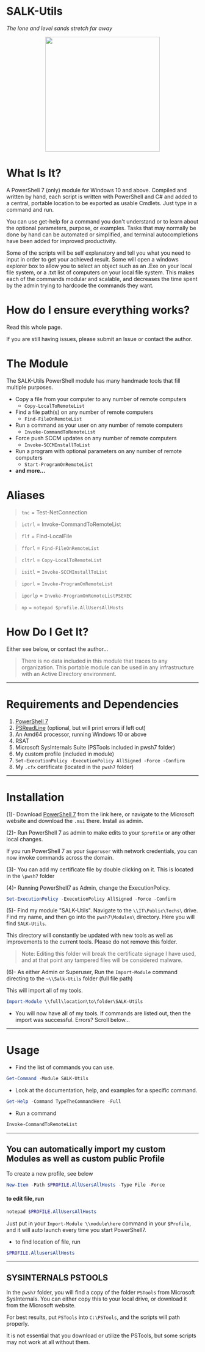 # SALK-Utils

*The lone and level sands stretch far away*

<p align="center">
<img src="https://user-images.githubusercontent.com/59990200/163192337-3a61bd0e-1050-48d7-9cd2-c448cc6f6ce9.JPG" width="300">
</p>

# What Is It?

A PowerShell 7 (only) module for Windows 10 and above. Compiled and written by hand, each script is written with PowerShell and C# and added to a central, portable location to be exported as usable Cmdlets. Just type in a command and run.

You can use get-help for a command you don't understand or to learn about the optional parameters, purpose, or examples. Tasks that may normally be done by hand can be automated or simplified, and terminal autocompletions have been added for improved productivity.

Some of the scripts will be self explanatory and tell you what you need to input in order to get your achieved result. Some will open a windows explorer box to allow you to select an object such as an .Exe on your local file system, or a .txt list of computers on your local file system. This makes each of the commands modular and scalable, and decreases the time spent by the admin trying to hardcode the commands they want.

# How do I ensure everything works?

Read this whole page.

If you are still having issues, please submit an Issue or contact the author.

# The Module

The SALK-Utils PowerShell module has many handmade tools that fill multiple purposes.

- Copy a file from your computer to any number of remote computers
  - `Copy-LocalToRemoteList`
- Find a file path(s) on any number of remote computers
  - `Find-FileOnRemoteList`
- Run a command as your user on any number of remote computers
  - `Invoke-CommandToRemoteList`
- Force push SCCM updates on any number of remote computers
  - `Invoke-SCCMInstallToList`
- Run a program with optional parameters on any number of remote computers
  - `Start-ProgramOnRemoteList`
- **and more...**

# Aliases

> `tnc` = Test-NetConnection

> `ictrl` = Invoke-CommandToRemoteList

> `flf` = Find-LocalFile

> `fforl` = `Find-FileOnRemoteList`

> `cltrl` = `Copy-LocalToRemoteList`

> `isitl` = `Invoke-SCCMInstallToList`

> `iporl` = `Invoke-ProgramOnRemoteList`

> `iporlp` = `Invoke-ProgramOnRemoteListPSEXEC`

> `np` = `notepad $profile.AllUsersAllHosts`

# How Do I Get It?

Either see below, or contact the author...

> There is no data included in this module that traces to any organization. This portable module can be used in any infrastructure with an Active Directory environment.

***

# Requirements and Dependencies

1. [PowerShell 7](<https://github.com/PowerShell/PowerShell/releases/download/v7.3.0-preview.3/PowerShell-7.3.0-preview.3-win-x64.msi>)
2. [PSReadLine](https://github.com/scubamount/salk--modules/tree/master/mymodules) (optional, but will print errors if left out)
3. An Amd64 processor, running Windows 10 or above
4. RSAT
5. Microsoft SysInternals Suite  (PSTools included in pwsh7 folder)
6. My custom profile (included in module)
7. `Set-ExecutionPolicy -ExecutionPolicy AllSigned -Force -Confirm`
8. My `.cfx` certificate (located in the `pwsh7` folder)

***

# Installation

(1)- Download [PowerShell 7](<https://github.com/PowerShell/PowerShell/releases/download/v7.3.0-preview.3/PowerShell-7.3.0-preview.3-win-x64.msi>) from the link here, or navigate to the Microsoft website and download the `.msi` there. Install as admin.

(2)- Run PowerShell 7 as admin to make edits to your `$profile` or any other local changes.

 If you run PowerShell 7 as your `Superuser` with network credentials, you can now invoke commands across the domain.

(3)- You can add my certificate file by double clicking on it. This is located in the `\pwsh7` folder

(4)- Running PowerShell7 as Admin, change the ExecutionPolicy.

```powershell
Set-ExecutionPolicy -ExecutionPolicy AllSigned -Force -Confirm
```

(5)- Find my module "SALK-Utils". Navigate to the `\\IT\Public\Techs\` drive. Find my name, and then go into the `pwsh7\Modules\` directory. Here you will find `SALK-Utils`.

This directory will constantly be updated with new tools as well as improvements to the current tools. Please do not remove this folder.

> Note: Editing this folder will break the certificate signage I have used, and at that point any tampered files will be considered malware.

(6)- As either Admin or Superuser, Run the `Import-Module` command directing to the `~\\Salk-Utils` folder (full file path)

This will import all of my tools.

```powershell
Import-Module \\full\location\to\folder\SALK-Utils
```

- You will now have all of my tools. If commands are listed out, then the import was successful. Errors? Scroll below...

***

# Usage


- Find the list of commands you can use.

```powershell
Get-Command -Module SALK-Utils
```

- Look at the documentation, help, and examples for a specific command.

```powershell
Get-Help -Command TypeTheCommandHere -Full
```

- Run a command

```powershell
Invoke-CommandToRemoteList
```

***

## You can automatically import my custom Modules as well as custom public Profile

To create a new profile, see below

```powershell
New-Item -Path $PROFILE.AllUsersAllHosts -Type File -Force
```

#### to edit file, run

```powershell
notepad $PROFILE.AllUsersAllHosts
```

Just put in your `Import-Module \\module\here` command  in your `$Profile`, and it will auto launch every time you start PowerShell7.

- to find location of file, run

```powershell
$PROFILE.AllusersAllHosts
```

***

## SYSINTERNALS PSTOOLS

In the `pwsh7` folder, you will find a copy of the folder `PSTools` from Microsoft SysInternals. You can either copy this to your local drive, or download it from the Microsoft website.

For best results, put `PSTools` into `C:\PSTools`, and the scripts will path properly.

It is not essential that you download or utilize the PSTools, but some scripts may not work at all without them.
